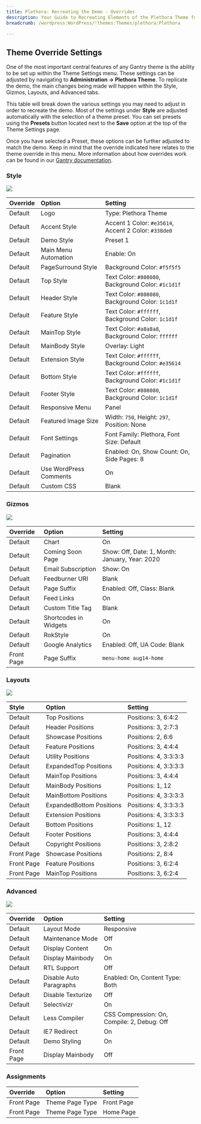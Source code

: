 ```yaml
---
title: Plethora: Recreating the Demo - Overrides
description: Your Guide to Recreating Elements of the Plethora Theme for WordPress
breadcrumb: /wordpress:WordPress/!themes:Themes/plethora:Plethora

---
```


Theme Override Settings
-----

One of the most important central features of any Gantry theme is the ability to be set up within the Theme Settings menu. These settings can be adjusted by navigating to **Administration -> Plethora Theme**. To replicate the demo, the main changes being made will happen within the Style, Gizmos, Layouts, and Advanced tabs.

This table will break down the various settings you may need to adjust in order to recreate the demo. Most of the settings under **Style** are adjusted automatically with the selection of a theme preset. You can set presets using the **Presets** button located next to the **Save** option at the top of the Theme Settings page.

Once you have selected a Preset, these options can be further adjusted to match the demo. Keep in mind that the override indicated here relates to the theme override in this menu. More information about how overrides work can be found in our [Gantry documentation][override].

### Style

![][style]

| Override    | Option                 | Setting                                                      |
| :---------- | :----------            | :----------                                                  |
| Default     | Logo                   | Type: Plethora Theme                                      |
| Default     | Accent Style           | Accent 1 Color: `#e35614`, Accent 2 Color: `#338de0`         |
| Default     | Demo Style             | Preset 1                                                     |
| Default     | Main Menu Automation   | Enable: On                                                   |
| Default     | PageSurround Style     | Background Color: `#f5f5f5`                                  |
| Default     | Top Style              | Text Color: `#808080`, Background Color: `#1c1d1f`           |
| Default     | Header Style           | Text Color: `#808080`, Background Color: `1c1d1f`            |
| Default     | Feature Style          | Text Color: `#ffffff`, Background Color: `1c1d1f`            |
| Default     | MainTop Style          | Text Color: `#a8a8a8`, Background Color: `ffffff`            |
| Default     | MainBody Style         | Overlay: Light                                               |
| Default     | Extension Style        | Text Color: `#ffffff`, Background Color: `#e35614`           |
| Default     | Bottom Style           | Text Color: `#ffffff`, Background Color: `#1c1d1f`           |
| Default     | Footer Style           | Text Color: `#808080`, Background Color: `1c1d1f`            |
| Default     | Responsive Menu        | Panel                                                        |
| Default     | Featured Image Size    | Width: `750`, Height: `297`, Position: None                  |
| Default     | Font Settings          | Font Family: Plethora, Font Size: Default                    |
| Default     | Pagination             | Enabled: On, Show Count: On, Side Pages: 8                   |
| Default     | Use WordPress Comments | On                                                           |
| Default     | Custom CSS             | Blank                                                        |

### Gizmos

![][gizmos]

| Override    | Option                | Setting                                        |
| :---------- | :----------           | :----------                                    |
| Default     | Chart                 | On                                             |
| Default     | Coming Soon Page      | Show: Off, Date: 1, Month: January, Year: 2020 |
| Default     | Email Subscription    | Show: On                                       |
| Defualt     | Feedburner URI        | Blank                                          |
| Default     | Page Suffix           | Enabled: Off, Class: Blank                     |
| Default     | Feed Links            | On                                             |
| Default     | Custom Title Tag      | Blank                                          |
| Default     | Shortcodes in Widgets | On                                             |
| Default     | RokStyle              | On                                             |
| Default     | Google Analytics      | Enabled: Off, UA Code: Blank                   |
| Front Page  | Page Suffix           | `menu-home aug14-home`                         |

### Layouts

![][layouts]

|   Style    |          Option          |        Setting        |
| :--------- | :----------------------- | :-------------------- |
| Default    | Top Positions            | Positions: 3, 6:4:2   |
| Default    | Header Positions         | Positions: 3, 2:7:3   |
| Default    | Showcase Positions       | Positions: 2, 6:6     |
| Default    | Feature Positions        | Positions: 3, 4:4:4   |
| Default    | Utility Positions        | Positions: 4, 3:3:3:3 |
| Default    | ExpandedTop Positions    | Positions: 4, 3:3:3:3 |
| Default    | MainTop Positions        | Positions: 3, 4:4:4   |
| Default    | MainBody Positions       | Positions: 1, 12      |
| Default    | MainBottom Positions     | Positions: 4, 3:3:3:3 |
| Default    | ExpandedBottom Positions | Positions: 4, 3:3:3:3 |
| Default    | Extension Positions      | Positions: 4, 3:3:3:3 |
| Default    | Bottom Positions         | Positions: 1, 12      |
| Default    | Footer Positions         | Positions: 3, 4:4:4   |
| Default    | Copyright Positions      | Positions: 3, 2:8:2   |
| Front Page | Showcase Positions       | Positions: 2, 8:4     |
| Front Page | Feature Positions        | Positions: 3, 6:2:4   |
| Front Page | MainTop Positions        | Positions: 3, 6:2:4   |

### Advanced

![][advanced]

| Override    | Option                  | Setting                                     |
| :---------- | :----------             | :----------                                 |
| Default     | Layout Mode             | Responsive                                  |
| Default     | Maintenance Mode        | Off                                         |
| Default     | Display Content         | On                                          |
| Default     | Display Mainbody        | On                                          |
| Default     | RTL Support             | Off                                         |
| Default     | Disable Auto Paragraphs | Enabled: On, Content Type: Both             |
| Default     | Disable Texturize       | Off                                         |
| Default     | Selectivizr             | On                                          |
| Default     | Less Compiler           | CSS Compression: On, Compile: 2, Debug: Off |
| Default     | IE7 Redirect            | On                                          |
| Default     | Demo Styling            | On                                          |
| Front Page  | Display Mainbody        | Off                                         |

### Assignments

| Override    | Option             | Setting     |
| :---------- | :----------        | :---------- |
| Front Page  | Theme Page Type | Front Page  |
| Front Page  | Theme Page Type | Home Page   |

[demo]: assets/plethora2.jpeg
[menu]: ../../start/menu.md
[override]: http://docs.gantry.org/gantry4/configure
[advanced]: assets/setadvanced.jpeg
[layouts]: assets/setlayouts.jpeg
[gizmos]: assets/setgizmos.jpeg
[assignments]: assets/setassignments.jpeg
[style]: assets/setstyle.jpeg
